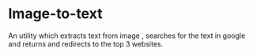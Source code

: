 # Image-to-text
An utility which extracts text from image , searches for the text in google  and returns and redirects to the top 3 websites.
